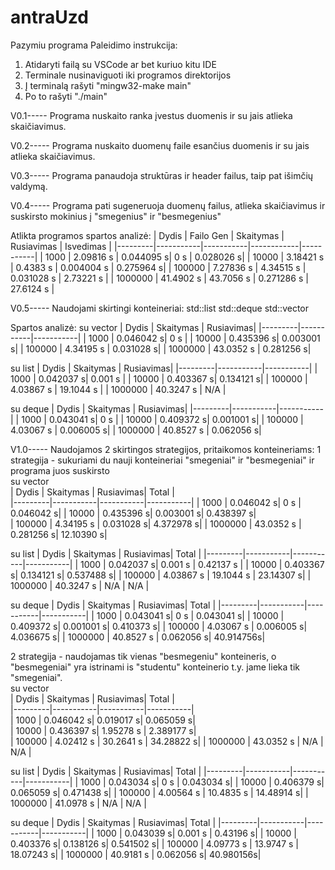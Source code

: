 # antraUzd
Pazymiu programa
Paleidimo instrukcija:
1. Atidaryti failą su VSCode ar bet kuriuo kitu IDE
2. Terminale nusinaviguoti iki programos direktorijos
3. Į terminalą rašyti "mingw32-make main"
4. Po to rašyti "./main"

V0.1-----
Programa nuskaito ranka įvestus duomenis ir su jais atlieka skaičiavimus.

V0.2-----
Programa nuskaito duomenų faile esančius duomenis ir su jais atlieka skaičiavimus.

V0.3-----
Programa panaudoja struktūras ir header failus, taip pat išimčių valdymą.

V0.4-----
Programa pati sugeneruoja duomenų failus, atlieka skaičiavimus ir suskirsto mokinius į "smegenius" ir "besmegenius"

Atlikta programos spartos analizė:
| Dydis   | Failo Gen | Skaitymas | Rusiavimas | Isvedimas |
|---------|-----------|-----------|------------|-----------|
| 1000    | 2.09816 s | 0.044095 s| 0 s        | 0.028026 s|
| 10000   | 3.18421 s | 0.4383 s  | 0.004004 s | 0.275964 s|
| 100000  | 7.27836 s | 4.34515 s | 0.031028 s | 2.73221 s |
| 1000000 | 41.4902 s | 43.7056 s | 0.271286 s | 27.6124 s |

V0.5-----
Naudojami skirtingi konteineriai:
std::list
std::deque
std::vector

Spartos analizė:
su vector
| Dydis   | Skaitymas | Rusiavimas|
|---------|-----------|-----------|
| 1000    | 0.046042 s| 0 s       |
| 10000   | 0.435396 s| 0.003001 s|
| 100000  | 4.34195 s | 0.031028 s|
| 1000000 | 43.0352 s | 0.281256 s| 

su list
| Dydis   | Skaitymas | Rusiavimas|
|---------|-----------|-----------|
| 1000    | 0.042037 s| 0.001 s   |
| 10000   | 0.403367 s| 0.134121 s|
| 100000  | 4.03867 s | 19.1044 s |
| 1000000 | 40.3247 s | N/A       | 

su deque
| Dydis   | Skaitymas | Rusiavimas|
|---------|-----------|-----------|
| 1000    | 0.043041 s| 0 s       |
| 10000   | 0.409372 s| 0.001001 s|
| 100000  | 4.03067 s | 0.006005 s|
| 1000000 | 40.8527 s | 0.062056 s|


V1.0-----
Naudojamos 2 skirtingos strategijos, pritaikomos konteineriams:
1 strategija - sukuriami du nauji konteineriai "smegeniai" ir "besmegeniai" ir programa juos suskirsto                                         
su vector                                           
| Dydis   | Skaitymas | Rusiavimas|  Total    |         
|---------|-----------|-----------|-----------|
| 1000    | 0.046042 s| 0 s       | 0.046042 s|
| 10000   | 0.435396 s| 0.003001 s| 0.438397 s|                          
| 100000  | 4.34195 s | 0.031028 s| 4.372978 s|
| 1000000 | 43.0352 s | 0.281256 s| 12.10390 s|

su list
| Dydis   | Skaitymas | Rusiavimas|  Total    |
|---------|-----------|-----------|-----------|
| 1000    | 0.042037 s| 0.001 s   | 0.42137 s |
| 10000   | 0.403367 s| 0.134121 s| 0.537488 s|
| 100000  | 4.03867 s | 19.1044 s | 23.14307 s|
| 1000000 | 40.3247 s | N/A       | N/A       | 

su deque
| Dydis   | Skaitymas | Rusiavimas|   Total   |
|---------|-----------|-----------|-----------|
| 1000    | 0.043041 s| 0 s       | 0.043041 s|
| 10000   | 0.409372 s| 0.001001 s| 0.410373 s|
| 100000  | 4.03067 s | 0.006005 s| 4.036675 s|
| 1000000 | 40.8527 s | 0.062056 s| 40.914756s|

2 strategija - naudojamas tik vienas "besmegeniu" konteineris, o "besmegeniai" yra istrinami is "studentu" konteinerio t.y. jame lieka tik "smegeniai".                                          
su vector                                           
| Dydis   | Skaitymas | Rusiavimas|    Total  |                  
|---------|-----------|-----------|-----------|              
| 1000    | 0.046042 s| 0.019017 s| 0.065059 s|                   
| 10000   | 0.436397 s| 1.95278 s | 2.389177 s|                                     
| 100000  | 4.02412 s | 30.2641 s | 34.28822 s|
| 1000000 | 43.0352 s | N/A       | N/A       | 

su list
| Dydis   | Skaitymas | Rusiavimas|    Total  |
|---------|-----------|-----------|-----------|
| 1000    | 0.043034 s| 0 s       | 0.043034 s|
| 10000   | 0.406379 s| 0.065059 s| 0.471438 s|
| 100000  | 4.00564 s | 10.4835 s | 14.48914 s|
| 1000000 | 41.0978 s | N/A       | N/A       | 

su deque
| Dydis   | Skaitymas | Rusiavimas|    Total  |
|---------|-----------|-----------|-----------|
| 1000    | 0.043039 s| 0.001 s   | 0.43196  s|
| 10000   | 0.403376 s| 0.138126 s| 0.541502 s|
| 100000  | 4.09773 s | 13.9747 s | 18.07243 s|
| 1000000 | 40.9181 s | 0.062056 s| 40.980156s|
